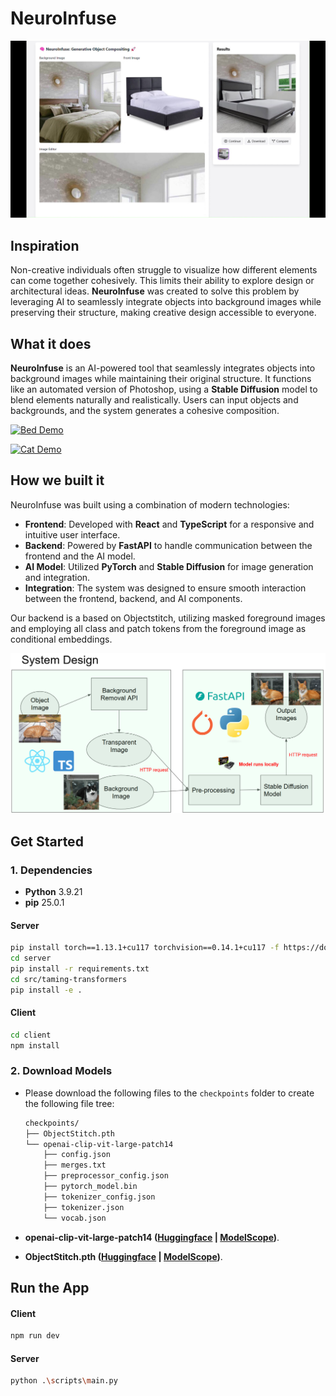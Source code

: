 # NeuroInfuse
![Bed demo](<./assets/bed demo.jpg>)
## Inspiration
Non-creative individuals often struggle to visualize how different elements can come together cohesively. This limits their ability to explore design or architectural ideas. **NeuroInfuse** was created to solve this problem by leveraging AI to seamlessly integrate objects into background images while preserving their structure, making creative design accessible to everyone.

## What it does
**NeuroInfuse** is an AI-powered tool that seamlessly integrates objects into background images while maintaining their original structure. It functions like an automated version of Photoshop, using a **Stable Diffusion** model to blend elements naturally and realistically. Users can input objects and backgrounds, and the system generates a cohesive composition.

[![Bed Demo](https://img.youtube.com/vi/QBvdjfhCtPQ/maxresdefault.jpg)](https://youtu.be/QBvdjfhCtPQ)

[![Cat Demo](https://img.youtube.com/vi/1eQiUs1-n4Y/maxresdefault.jpg)](https://youtu.be/1eQiUs1-n4Y)


## How we built it
NeuroInfuse was built using a combination of modern technologies:

- **Frontend**: Developed with **React** and **TypeScript** for a responsive and intuitive user interface.
- **Backend**: Powered by **FastAPI** to handle communication between the frontend and the AI model.
- **AI Model**: Utilized **PyTorch** and **Stable Diffusion** for image generation and integration.
- **Integration**: The system was designed to ensure smooth interaction between the frontend, backend, and AI components.

Our backend is a based on Objectstitch, utilizing masked foreground images and employing all class and patch tokens from the foreground image as conditional embeddings.

![System](<./assets/system.png>)

## Get Started

### 1. Dependencies

- **Python** 3.9.21
- **pip** 25.0.1

#### Server
```bash
pip install torch==1.13.1+cu117 torchvision==0.14.1+cu117 -f https://download.pytorch.org/whl/torch_stable.html
cd server
pip install -r requirements.txt
cd src/taming-transformers
pip install -e .
```

#### Client
```bash
cd client
npm install
```
### 2.  Download Models

  - Please download the following files to the ``checkpoints`` folder to create the following file tree:
    ```bash
    checkpoints/
    ├── ObjectStitch.pth
    └── openai-clip-vit-large-patch14
        ├── config.json
        ├── merges.txt
        ├── preprocessor_config.json
        ├── pytorch_model.bin
        ├── tokenizer_config.json
        ├── tokenizer.json
        └── vocab.json
    ```
  - **openai-clip-vit-large-patch14 ([Huggingface](https://huggingface.co/BCMIZB/Libcom_pretrained_models/blob/main/openai-clip-vit-large-patch14.zip) | [ModelScope](https://www.modelscope.cn/models/bcmizb/Libcom_pretrained_models/file/view/master/openai-clip-vit-large-patch14.zip))**.

  - **ObjectStitch.pth ([Huggingface](https://huggingface.co/BCMIZB/Libcom_pretrained_models/blob/main/ObjectStitch.pth) | [ModelScope](https://www.modelscope.cn/models/bcmizb/Libcom_pretrained_models/file/view/master/ObjectStitch.pth))**.

## Run the App

#### Client
```bash
npm run dev
```

#### Server
```bash
python .\scripts\main.py
```